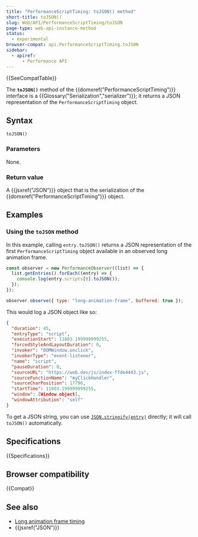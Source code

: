```yaml
---
title: "PerformanceScriptTiming: toJSON() method"
short-title: toJSON()
slug: Web/API/PerformanceScriptTiming/toJSON
page-type: web-api-instance-method
status:
  - experimental
browser-compat: api.PerformanceScriptTiming.toJSON
sidebar:
  - apiref:
      - Performance API
---
```


{{SeeCompatTable}}

The **`toJSON()`** method of the {{domxref("PerformanceScriptTiming")}} interface is a {{Glossary("Serialization","serializer")}}; it returns a JSON representation of the `PerformanceScriptTiming` object.

## Syntax

```js-nolint
toJSON()
```

### Parameters

None.

### Return value

A {{jsxref("JSON")}} object that is the serialization of the {{domxref("PerformanceScriptTiming")}} object.

## Examples

### Using the `toJSON` method

In this example, calling `entry.toJSON()` returns a JSON representation of the first `PerformanceScriptTiming` object available in an observed long animation frame.

```js
const observer = new PerformanceObserver((list) => {
  list.getEntries().forEach((entry) => {
    console.log(entry.scripts[0].toJSON());
  });
});

observer.observe({ type: "long-animation-frame", buffered: true });
```

This would log a JSON object like so:

```json
{
  "duration": 45,
  "entryType": "script",
  "executionStart": 11803.199999999255,
  "forcedStyleAndLayoutDuration": 0,
  "invoker": "DOMWindow.onclick",
  "invokerType": "event-listener",
  "name": "script",
  "pauseDuration": 0,
  "sourceURL": "https://web.dev/js/index-ffde4443.js",
  "sourceFunctionName": "myClickHandler",
  "sourceCharPosition": 17796,
  "startTime": 11803.199999999255,
  "window": [Window object],
  "windowAttribution": "self"
}
```

To get a JSON string, you can use [`JSON.stringify(entry)`](/en-US/docs/Web/JavaScript/Reference/Global_Objects/JSON/stringify) directly; it will call `toJSON()` automatically.

## Specifications

{{Specifications}}

## Browser compatibility

{{Compat}}

## See also

- [Long animation frame timing](/en-US/docs/Web/API/Performance_API/Long_animation_frame_timing)
- {{jsxref("JSON")}}
